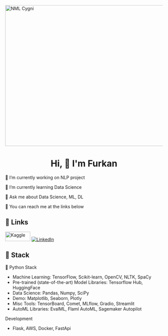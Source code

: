 <img width="800" height="450"  alt="NML Cygni" src="https://steamuserimages-a.akamaihd.net/ugc/780730940915773136/375AF42EA97F9AAD16503299ED096812B30878C0/?imw=5000&imh=5000&ima=fit&impolicy=Letterbox&imcolor=%23000000&letterbox=false">

<h1 align="center">Hi, 👋 I'm Furkan </h1>


🔭 I’m currently working on NLP project

🌱 I’m currently learning Data Science

💬 Ask me about Data Science, ML, DL

🔗 You can reach me at the links below

## 🔗 Links
<a href="https://www.kaggle.com/furkanceyran" target="_blank"><img alt="Kaggle" width="80" height="30" src="https://upload.wikimedia.org/wikipedia/commons/7/7c/Kaggle_logo.png" /></a>
<a href="https://www.linkedin.com/in/furkan-ceyran-843225152/" target="_blank"><img alt="LinkedIn" src="https://img.shields.io/badge/linkedin-%230077B5.svg?&style=for-the-badge&logo=linkedin&logoColor=white" /></a>

## 🔨 Stack 

🐍 Python Stack
- Machine Learning: TensorFlow, Scikit-learn, OpenCV, NLTK, SpaCy
- Pre-trained (state-of-the-art) Model Libraries: Tensorflow Hub, HuggingFace
- Data Science: Pandas, Numpy, SciPy
- Demo: Matplotlib, Seaborn, Plotly
- Misc Tools: TensorBoard, Comet, MLflow, Gradio, Streamlit
- AutoML Libraries: EvalML, Flaml AutoML, Sagemaker Autopilot

Development
- Flask, AWS, Docker, FastApi
